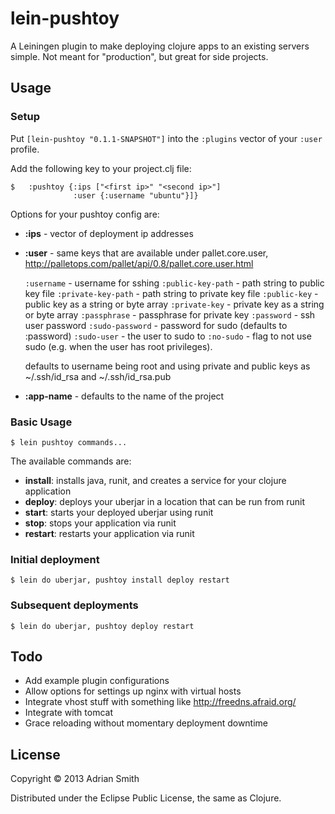 # lein-pushtoy

A Leiningen plugin to make deploying clojure apps to an existing servers simple. Not meant for "production", but great for side projects.

## Usage

### Setup

Put `[lein-pushtoy "0.1.1-SNAPSHOT"]` into the `:plugins` vector of your
`:user` profile.

Add the following key to your project.clj file:

    $   :pushtoy {:ips ["<first ip>" "<second ip>"]
                  :user {:username "ubuntu"}]}

Options for your pushtoy config are:

* **:ips** - vector of deployment ip addresses
* **:user** - same keys that are available under pallet.core.user, http://palletops.com/pallet/api/0.8/pallet.core.user.html

   `:username` - username for sshing
   `:public-key-path` - path string to public key file
   `:private-key-path` - path string to private key file
   `:public-key` - public key as a string or byte array
   `:private-key` - private key as a string or byte array
   `:passphrase` - passphrase for private key
   `:password` - ssh user password
   `:sudo-password` - password for sudo (defaults to :password)
   `:sudo-user` - the user to sudo to
   `:no-sudo` - flag to not use sudo (e.g. when the user has root privileges).
   
   
   defaults to username being root and using private and public keys as ~/.ssh/id_rsa and ~/.ssh/id_rsa.pub

* **:app-name** - defaults to the name of the project


### Basic Usage

    $ lein pushtoy commands...

The available commands are:

* **install**: installs java, runit, and creates a service for your clojure application
* **deploy**: deploys your uberjar in a location that can be run from runit
* **start**: starts your deployed uberjar using runit
* **stop**: stops your application via runit
* **restart**: restarts your application via runit


### Initial deployment

    $ lein do uberjar, pushtoy install deploy restart

### Subsequent deployments

    $ lein do uberjar, pushtoy deploy restart

## Todo

- Add example plugin configurations
- Allow options for settings up nginx with virtual hosts
- Integrate vhost stuff with something like http://freedns.afraid.org/
- Integrate with tomcat
- Grace reloading without momentary deployment downtime


## License

Copyright © 2013 Adrian Smith

Distributed under the Eclipse Public License, the same as Clojure.
